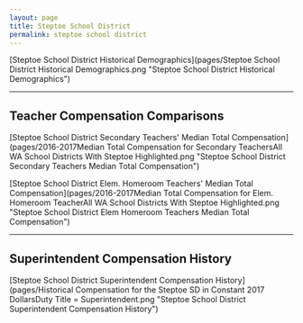 ```yaml
---
layout: page
title: Steptoe School District
permalink: steptoe school district
---
```



[Steptoe School District Historical Demographics](pages/Steptoe School District Historical Demographics.png "Steptoe School District Historical Demographics")

___

## Teacher Compensation Comparisons

[Steptoe School District Secondary Teachers' Median Total Compensation](pages/2016-2017Median Total Compensation for Secondary TeachersAll WA School Districts With Steptoe Highlighted.png "Steptoe School District Secondary Teachers Median Total Compensation")

[Steptoe School District Elem. Homeroom Teachers' Median Total Compensation](pages/2016-2017Median Total Compensation for Elem. Homeroom TeacherAll WA School Districts With Steptoe Highlighted.png "Steptoe School District Elem Homeroom Teachers Median Total Compensation")


___

## Superintendent Compensation History

[Steptoe School District Superintendent Compensation History](pages/Historical Compensation for the Steptoe SD in Constant 2017 DollarsDuty Title = Superintendent.png "Steptoe School District Superintendent Compensation History")

